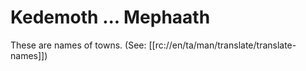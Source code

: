 # Kedemoth ... Mephaath

These are names of towns. (See: [[rc://en/ta/man/translate/translate-names]])

